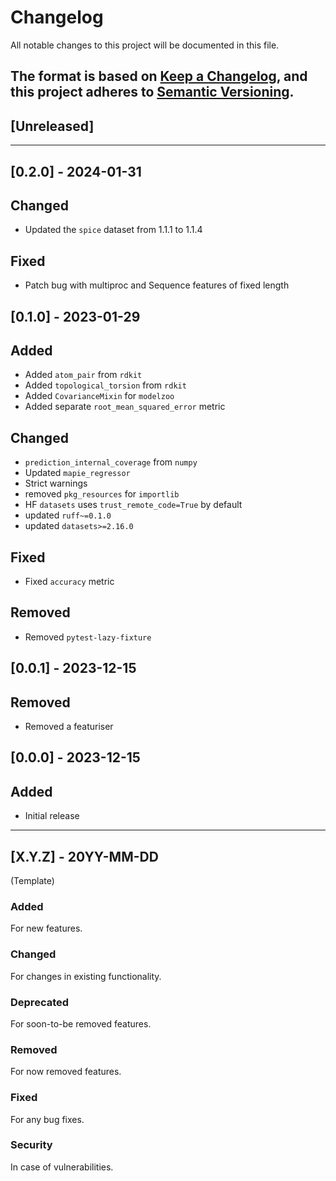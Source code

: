 # Changelog

All notable changes to this project will be documented in this file.

The format is based on [Keep a Changelog](https://keepachangelog.com/en/1.0.0/), and this project
adheres to [Semantic Versioning](https://semver.org/spec/v2.0.0.html).
---------------------------------------------------------

## [Unreleased]

---------------------------------------------------------

## [0.2.0] - 2024-01-31

## Changed

- Updated the `spice` dataset from 1.1.1 to 1.1.4

## Fixed

- Patch bug with multiproc and Sequence features of fixed length

## [0.1.0] - 2023-01-29

## Added

* Added `atom_pair` from `rdkit`
* Added `topological_torsion` from `rdkit`
* Added `CovarianceMixin` for `modelzoo`
* Added separate `root_mean_squared_error` metric

## Changed
 
* `prediction_internal_coverage` from `numpy`
* Updated `mapie_regressor`
* Strict warnings
* removed `pkg_resources` for `importlib`
* HF `datasets` uses `trust_remote_code=True` by default
* updated `ruff~=0.1.0`
* updated `datasets>=2.16.0`

## Fixed

* Fixed `accuracy` metric 

## Removed

* Removed `pytest-lazy-fixture`  


## [0.0.1] - 2023-12-15

## Removed

* Removed a featuriser

## [0.0.0] - 2023-12-15

## Added

* Initial release

---------------------------------------------------------

## [X.Y.Z] - 20YY-MM-DD

(Template)

### Added

For new features.

### Changed

For changes in existing functionality.

### Deprecated

For soon-to-be removed features.

### Removed

For now removed features.

### Fixed

For any bug fixes.

### Security

In case of vulnerabilities.
